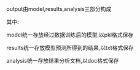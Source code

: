 output由model,results,analysis三部分构成

其中:

model统一存放经过数据训练后的模型,以pkl格式保存

results统一存放模型预测所得到的结果,以txt格式保存

analysis统一存放结果分析文档,以doc格式保存
